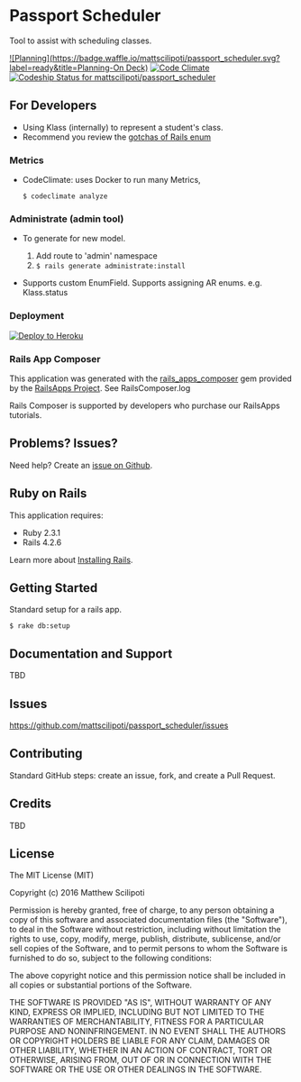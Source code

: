 Passport Scheduler
================

Tool to assist with scheduling classes.

[![Planning](https://badge.waffle.io/mattscilipoti/passport_scheduler.svg?label=ready&title=Planning-On Deck)](http://waffle.io/mattscilipoti/passport_scheduler)
[![Code Climate](https://codeclimate.com/github/mattscilipoti/passport_scheduler/badges/gpa.svg)](https://codeclimate.com/github/mattscilipoti/passport_scheduler)
[ ![Codeship Status for mattscilipoti/passport_scheduler](https://codeship.com/projects/089a0130-1083-0134-9c2b-728415b5360a/status?branch=master)](https://codeship.com/projects/157008)

For Developers
-----------------

- Using Klass (internally) to represent a student's class.
- Recommend you review the [gotchas of Rails enum](https://hackhands.com/ruby-on-enums-queries-and-rails-4-1/)

### Metrics

- CodeClimate: uses Docker to run many Metrics,
   ```
   $ codeclimate analyze
  ```

### Administrate (admin tool)

- To generate for new model.
  1. Add route to 'admin' namespace
  2. `$ rails generate administrate:install`

- Supports custom EnumField.  Supports assigning AR enums. e.g. Klass.status

### Deployment

[![Deploy to Heroku](https://www.herokucdn.com/deploy/button.png)](https://heroku.com/deploy)

### Rails App Composer

This application was generated with the [rails_apps_composer](https://github.com/RailsApps/rails_apps_composer) gem
provided by the [RailsApps Project](http://railsapps.github.io/).  See RailsComposer.log

Rails Composer is supported by developers who purchase our RailsApps tutorials.

Problems? Issues?
-----------

Need help? Create an [issue on Github](https://github.com/mattscilipoti/passport_scheduler/issues/new).


Ruby on Rails
-------------

This application requires:

- Ruby 2.3.1
- Rails 4.2.6

Learn more about [Installing Rails](http://railsapps.github.io/installing-rails.html).

Getting Started
---------------

Standard setup for a rails app.
```
$ rake db:setup
```

Documentation and Support
-------------------------
TBD

Issues
-------------
https://github.com/mattscilipoti/passport_scheduler/issues

Contributing
------------
Standard GitHub steps: create an issue, fork, and create a Pull Request.

Credits
-------
TBD

License
-------
The MIT License (MIT)

Copyright (c) 2016 Matthew Scilipoti

Permission is hereby granted, free of charge, to any person obtaining a copy of this software and associated documentation files (the "Software"), to deal in the Software without restriction, including without limitation the rights to use, copy, modify, merge, publish, distribute, sublicense, and/or sell copies of the Software, and to permit persons to whom the Software is furnished to do so, subject to the following conditions:

The above copyright notice and this permission notice shall be included in all copies or substantial portions of the Software.

THE SOFTWARE IS PROVIDED "AS IS", WITHOUT WARRANTY OF ANY KIND, EXPRESS OR IMPLIED, INCLUDING BUT NOT LIMITED TO THE WARRANTIES OF MERCHANTABILITY, FITNESS FOR A PARTICULAR PURPOSE AND NONINFRINGEMENT. IN NO EVENT SHALL THE AUTHORS OR COPYRIGHT HOLDERS BE LIABLE FOR ANY CLAIM, DAMAGES OR OTHER LIABILITY, WHETHER IN AN ACTION OF CONTRACT, TORT OR OTHERWISE, ARISING FROM, OUT OF OR IN CONNECTION WITH THE SOFTWARE OR THE USE OR OTHER DEALINGS IN THE SOFTWARE.
